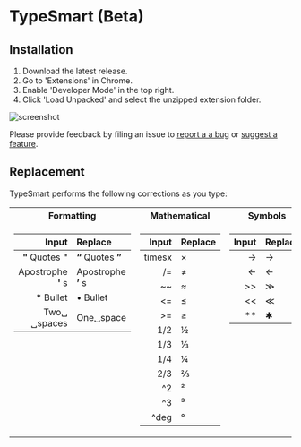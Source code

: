 # TypeSmart (Beta)

## Installation

1. Download the latest release.
2. Go to 'Extensions' in Chrome.
3. Enable 'Developer Mode' in the top right.
4. Click 'Load Unpacked' and select the unzipped extension folder.

![screenshot](https://camo.githubusercontent.com/edc65aa854e00ac2021a8bda200bc7b606a6ed14/68747470733a2f2f692e696d6775722e636f6d2f786463686451612e706e67)

Please provide feedback by filing an issue to [report a a bug](https://github.com/round/TypeSmart-beta/issues/new?labels=bug&template=bug.md) or [suggest a feature](https://github.com/round/TypeSmart-beta/issues/new?labels=feature&template=feature.md).


## Replacement

TypeSmart performs the following corrections as you type:

<table>
<tr>
  <th>Formatting</th>
  <th>Mathematical</th>
  <th>Symbols</th>
  <th>Letters</th>
</tr>
  
<tr><td valign='top'>

Input|Replace
-:|:-
**"** Quotes **"**|**“** Quotes **”**
Apostrophe **'** s|Apostrophe **’** s
|__*__ Bullet|• Bullet
Two␣ ␣spaces|One␣space


</td><td valign='top'>

Input|Replace
-:|:-
timesx|×
/=|≠
~~ |≈
<=|≤
|>=|≥
1/2|½
1/3|⅓
1/4|¼
2/3|⅔
^2|²
^3|³|
^deg|°

</td><td valign='top'>

Input|Replace
-:|:-
->|→
<-|←
|>>|≫
<<|≪
|**|✱

</td><td valign='top'>

Input|Replace
-:|:-
numero|№
c/o|℅
_a|𝑎
_b|𝑏
_c|𝑐
_x|𝑥
_y|𝑦
_z|𝑧
^tm|™
(r)|®
(r)|©

</td></tr></table>
